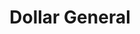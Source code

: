 ---
title: "Dollar General"
url: /panama-city/dollar-general-west-18th-street/
shop: variety store
---